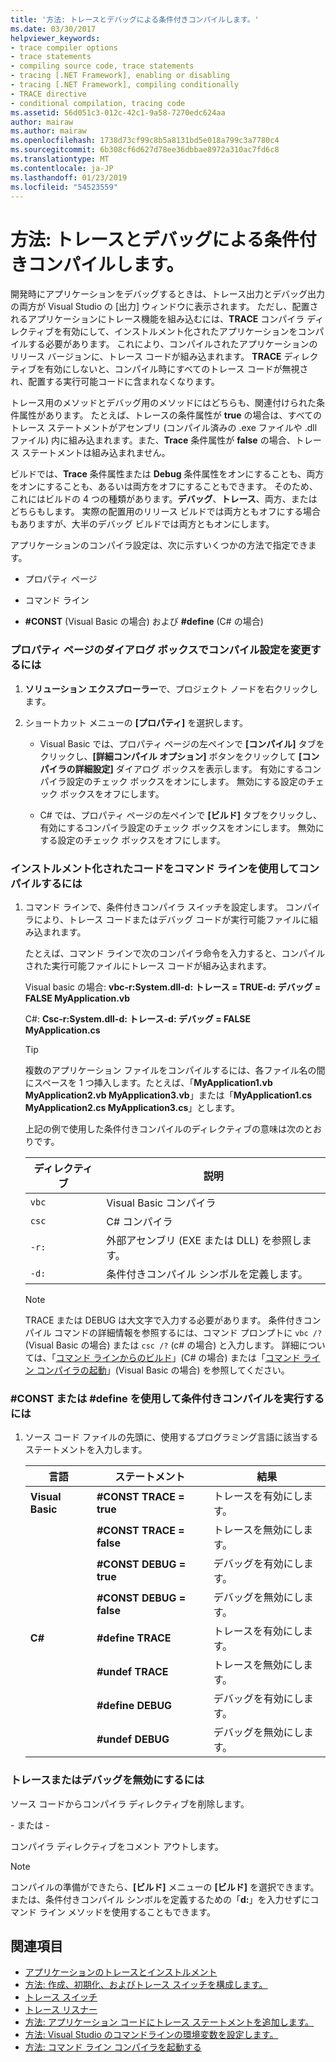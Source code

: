 ```yaml
---
title: '方法: トレースとデバッグによる条件付きコンパイルします。'
ms.date: 03/30/2017
helpviewer_keywords:
- trace compiler options
- trace statements
- compiling source code, trace statements
- tracing [.NET Framework], enabling or disabling
- tracing [.NET Framework], compiling conditionally
- TRACE directive
- conditional compilation, tracing code
ms.assetid: 56d051c3-012c-42c1-9a58-7270edc624aa
author: mairaw
ms.author: mairaw
ms.openlocfilehash: 1738d73cf99c8b5a8131bd5e018a799c3a7780c4
ms.sourcegitcommit: 6b308cf6d627d78ee36dbbae8972a310ac7fd6c8
ms.translationtype: MT
ms.contentlocale: ja-JP
ms.lasthandoff: 01/23/2019
ms.locfileid: "54523559"
---
```

# <a name="how-to-compile-conditionally-with-trace-and-debug"></a>方法: トレースとデバッグによる条件付きコンパイルします。
開発時にアプリケーションをデバッグするときは、トレース出力とデバッグ出力の両方が Visual Studio の [出力] ウィンドウに表示されます。 ただし、配置されるアプリケーションにトレース機能を組み込むには、**TRACE** コンパイラ ディレクティブを有効にして、インストルメント化されたアプリケーションをコンパイルする必要があります。 これにより、コンパイルされたアプリケーションのリリース バージョンに、トレース コードが組み込まれます。 **TRACE** ディレクティブを有効にしないと、コンパイル時にすべてのトレース コードが無視され、配置する実行可能コードに含まれなくなります。  
  
 トレース用のメソッドとデバッグ用のメソッドにはどちらも、関連付けられた条件属性があります。 たとえば、トレースの条件属性が **true** の場合は、すべてのトレース ステートメントがアセンブリ (コンパイル済みの .exe ファイルや .dll ファイル) 内に組み込まれます。また、**Trace** 条件属性が **false** の場合、トレース ステートメントは組み込まれません。  
  
 ビルドでは、**Trace** 条件属性または **Debug** 条件属性をオンにすることも、両方をオンにすることも、あるいは両方をオフにすることもできます。 そのため、これにはビルドの 4 つの種類があります。**デバッグ**、**トレース**、両方、またはどちらもします。 実際の配置用のリリース ビルドでは両方ともオフにする場合もありますが、大半のデバッグ ビルドでは両方ともオンにします。  
  
 アプリケーションのコンパイラ設定は、次に示すいくつかの方法で指定できます。  
  
-   プロパティ ページ  
  
-   コマンド ライン  
  
-   **#CONST** (Visual Basic の場合) および **#define** (C# の場合)  
  
### <a name="to-change-compile-settings-from-the-property-pages-dialog-box"></a>プロパティ ページのダイアログ ボックスでコンパイル設定を変更するには  
  
1.  **ソリューション エクスプローラー**で、プロジェクト ノードを右クリックします。  
  
2.  ショートカット メニューの **[プロパティ]** を選択します。  
  
    -   Visual Basic では、プロパティ ページの左ペインで **[コンパイル]** タブをクリックし、**[詳細コンパイル オプション]** ボタンをクリックして **[コンパイラの詳細設定]** ダイアログ ボックスを表示します。 有効にするコンパイラ設定のチェック ボックスをオンにします。 無効にする設定のチェック ボックスをオフにします。  
  
    -   C# では、プロパティ ページの左ペインで **[ビルド]** タブをクリックし、有効にするコンパイラ設定のチェック ボックスをオンにします。 無効にする設定のチェック ボックスをオフにします。  
  
### <a name="to-compile-instrumented-code-using-the-command-line"></a>インストルメント化されたコードをコマンド ラインを使用してコンパイルするには  
  
1.  コマンド ラインで、条件付きコンパイラ スイッチを設定します。 コンパイラにより、トレース コードまたはデバッグ コードが実行可能ファイルに組み込まれます。  
  
     たとえば、コマンド ラインで次のコンパイラ命令を入力すると、コンパイルされた実行可能ファイルにトレース コードが組み込まれます。  
  
     Visual basic の場合: **vbc-r:System.dll-d: トレース = TRUE-d: デバッグ = FALSE MyApplication.vb**  
  
     C#: **Csc-r:System.dll-d: トレース-d: デバッグ = FALSE MyApplication.cs**  
  
    > [!TIP]
    >  複数のアプリケーション ファイルをコンパイルするには、各ファイル名の間にスペースを 1 つ挿入します。たとえば、「**MyApplication1.vb MyApplication2.vb MyApplication3.vb**」または「**MyApplication1.cs MyApplication2.cs MyApplication3.cs**」とします。  
  
     上記の例で使用した条件付きコンパイルのディレクティブの意味は次のとおりです。  
  
    |ディレクティブ|説明|  
    |---------------|-------------|  
    |`vbc`|Visual Basic コンパイラ|  
    |`csc`|C# コンパイラ|  
    |`-r:`|外部アセンブリ (EXE または DLL) を参照します。|  
    |`-d:`|条件付きコンパイル シンボルを定義します。|  
  
    > [!NOTE]
    >  TRACE または DEBUG は大文字で入力する必要があります。 条件付きコンパイル コマンドの詳細情報を参照するには、コマンド プロンプトに `vbc /?` (Visual Basic の場合) または `csc /?` (c# の場合) と入力します。 詳細については、「[コマンド ラインからのビルド](~/docs/csharp/language-reference/compiler-options/how-to-set-environment-variables-for-the-visual-studio-command-line.md)」(C# の場合) または「[コマンド ライン コンパイラの起動](~/docs/visual-basic/reference/command-line-compiler/how-to-invoke-the-command-line-compiler.md)」(Visual Basic の場合) を参照してください。  
  
### <a name="to-perform-conditional-compilation-using-const-or-define"></a>#CONST または #define を使用して条件付きコンパイルを実行するには  
  
1.  ソース コード ファイルの先頭に、使用するプログラミング言語に該当するステートメントを入力します。  
  
    |言語|ステートメント|結果|  
    |--------------|---------------|------------|  
    |**Visual Basic**|**#CONST TRACE = true**|トレースを有効にします。|  
    ||**#CONST TRACE = false**|トレースを無効にします。|  
    ||**#CONST DEBUG = true**|デバッグを有効にします。|  
    ||**#CONST DEBUG = false**|デバッグを無効にします。|  
    |**C#**|**#define TRACE**|トレースを有効にします。|  
    ||**#undef TRACE**|トレースを無効にします。|  
    ||**#define DEBUG**|デバッグを有効にします。|  
    ||**#undef DEBUG**|デバッグを無効にします。|  
  
### <a name="to-disable-tracing-or-debugging"></a>トレースまたはデバッグを無効にするには  
  
ソース コードからコンパイラ ディレクティブを削除します。  
  
\- または -  
  
コンパイラ ディレクティブをコメント アウトします。  
  
> [!NOTE]
>  コンパイルの準備ができたら、**[ビルド]** メニューの **[ビルド]** を選択できます。または、条件付きコンパイル シンボルを定義するための「**d:**」を入力せずにコマンド ライン メソッドを使用することもできます。  
  
## <a name="see-also"></a>関連項目
- [アプリケーションのトレースとインストルメント](../../../docs/framework/debug-trace-profile/tracing-and-instrumenting-applications.md)
- [方法: 作成、初期化、およびトレース スイッチを構成します。](../../../docs/framework/debug-trace-profile/how-to-create-initialize-and-configure-trace-switches.md)
- [トレース スイッチ](../../../docs/framework/debug-trace-profile/trace-switches.md)
- [トレース リスナー](../../../docs/framework/debug-trace-profile/trace-listeners.md)
- [方法: アプリケーション コードにトレース ステートメントを追加します。](../../../docs/framework/debug-trace-profile/how-to-add-trace-statements-to-application-code.md)
- [方法: Visual Studio のコマンドラインの環境変数を設定します。](~/docs/csharp/language-reference/compiler-options/how-to-set-environment-variables-for-the-visual-studio-command-line.md)
- [方法: コマンド ライン コンパイラを起動する](~/docs/visual-basic/reference/command-line-compiler/how-to-invoke-the-command-line-compiler.md)
